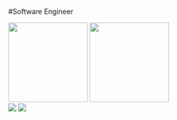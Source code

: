 #Software Engineer

<div>
    <img height="160em" src="https://github-readme-stats.vercel.app/api?username=piiitszk&show_icons=true&theme=tokyonight">
    <img height="160em" src="https://github-readme-stats.vercel.app/api/top-langs/?username=anuraghazra&theme=tokyonight">
</div>

<div>
     <a href="https://discord.gg/mxT5V6aTAd" target="_blank"><img src="https://img.shields.io/badge/Discord-7289DA?style=for-the-badge&logo=discord&logoColor=white"></a>
     <a href="https://www.instagram.com/piitszk/" target="_blank"><img src="https://img.shields.io/badge/Instagram-E4405F?style=for-the-badge&logo=instagram&logoColor=white"></a>
    

</div>




